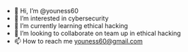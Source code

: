 - 👋 Hi, I’m @youness60
- 👀 I’m interested in cybersecurity
- 🌱 I’m currently learning ethical hacking
- 💞️ I’m looking to collaborate on team up in ethical hacking
- 📫 How to reach me youness60@gmail.com

<!---
youness60/youness60 is a ✨ special ✨ repository because its `README.md` (this file) appears on your GitHub profile.
You can click the Preview link to take a look at your changes.
--->
